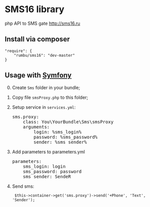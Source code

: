 SMS16 library
================================

php API to SMS gate http://sms16.ru

Install via composer
--------------------------------
    "require": {
        "rumbu/sms16": "dev-master"
    }

Usage with [Symfony](https://github.com/symfony/symfony)
--------------------------------
0.  Create `Sms` folder in your bundle;

1.  Copy file `smsProxy.php` to this folder;

2.  Setup service in `services.yml`:

    <pre>
    sms.proxy:
        class: You\YourBundle\Sms\smsProxy
        arguments:
            login: %sms_login%
            password: %sms_password%
            sender: %sms_sender%
    </pre>

3.  Add parameters to parameters.yml

    <pre>
    parameters:
        sms_login: login
        sms_password: password
        sms_sender: SendeR
    </pre>

4. Send sms:

        $this->container->get('sms.proxy')->send('+Phone', 'Text', 'Sender');
